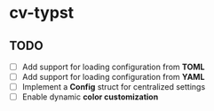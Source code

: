 # cv-typst

## TODO

- [ ] Add support for loading configuration from **TOML**
- [ ] Add support for loading configuration from **YAML**
- [ ] Implement a **Config** struct for centralized settings
- [ ] Enable dynamic **color customization**
